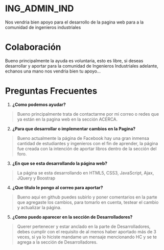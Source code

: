 # ING_ADMIN_IND
Nos vendria bien apoyo para el desarrollo de la pagina web para a la comunidad de ingenieros industriales

# Colaboración
Bueno principalmente la ayuda es voluntaria, esto es libre, si deseas desarrollar y aportar para la comunidad de Ingenieros Industriales adelante, echanos una mano nos vendria bien tu apoyo...

# Preguntas Frecuentes
1. **¿Como podemos ayudar?**
>Bueno principalmente trata de contactarme por mi correo o redes que ya están en la pagina web en la sección ACERCA.

2. **¿Para que desarrollar o implementar cambios en la Pagina?**
>Bueno actualmente la página de Facebook hay una gran inmensa cantidad de estudiantes y ingenieros con el fin de aprender, la página fue creada con la intención de aportar libros dentro de la sección del foro.

3. **¿En que se esta desarrollando la página web?**
>La página se esta desarrollando en HTML5, CSS3, JavaScript, Ajax, JQuery y Boostrap

4. **¿Que titulo le pongo al correo para aportar?**
>Bueno aqui en github puedes subirlo y poner comentarios en la parte que agregaste los cambios, para tomarlo en cuenta, testear el cambio y actualizar la página.

5. **¿Como puedo aparecer en la sección de Desarrolladores?**
>Querer pertenecer y estar anclado en la parte de Desarrolladores, debes cumplir con el requisito de al menos haber aportado más de 3 veces, 
si ya lo hiciste mandame un mensaje mencionando HC y se te agrega a la sección de Desarrolladores.
